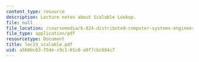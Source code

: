 ```yaml
---
content_type: resource
description: Lecture notes about Scalable Lookup.
file: null
file_location: /coursemedia/6-824-distributed-computer-systems-engineering-spring-2006/a560bc8375dec9c101c8a9f7cbc684c7_lec19_scalable.pdf
file_type: application/pdf
resourcetype: Document
title: lec19_scalable.pdf
uid: a560bc83-75de-c9c1-01c8-a9f7cbc684c7
---
```


